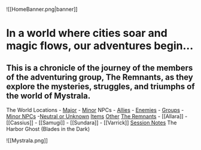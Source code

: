![[HomeBanner.png|banner]]
# In a world where cities soar and magic flows, our adventures begin... 
## This is a chronicle of the journey of the members of the adventuring group, **The Remnants**, as they explore the mysteries, struggles, and triumphs of the world of Mystrala.

The World
	Locations
		- [Major](https://jerm-jerm.github.io/quartz/DND-Mystrala/1.-The-World/1-Locations/1-Major-Places/) 
		- [Minor](https://jerm-jerm.github.io/quartz/DND-Mystrala/1.-The-World/1-Locations/2-Minor-Places/)
	NPCs
		- [Allies](https://jerm-jerm.github.io/quartz/DND-Mystrala/1.-The-World/2-NPCs/Allies/) 
		- [Enemies](https://jerm-jerm.github.io/quartz/DND-Mystrala/1.-The-World/2-NPCs/Enemies/)
		- [Groups](https://jerm-jerm.github.io/quartz/DND-Mystrala/1.-The-World/2-NPCs/Groups/) 
		- [Minor NPCs](https://jerm-jerm.github.io/quartz/DND-Mystrala/1.-The-World/2-NPCs/Minor-NPCs/)
		-[Neutral or Unknown](https://jerm-jerm.github.io/quartz/DND-Mystrala/1.-The-World/2-NPCs/Neutral-or-Unknown/)
	[Items](https://jerm-jerm.github.io/quartz/DND-Mystrala/1.-The-World/3-Items/)
	[Other](https://jerm-jerm.github.io/quartz/DND-Mystrala/1.-The-World/4-Other/)
[The Remnants](https://jerm-jerm.github.io/quartz/DND-Mystrala/2.-The-Remnants/)
	- [[Allara]] 
	- [[Cassius]] 
	- [[Samugi]] 
	- [[Sundara]] 
	- [[Varrick]]
[Session Notes](https://jerm-jerm.github.io/quartz/DND-Mystrala/3.-Session-Notes/ )
The Harbor Ghost (Blades in the Dark)

![[Mystrala.png]]


